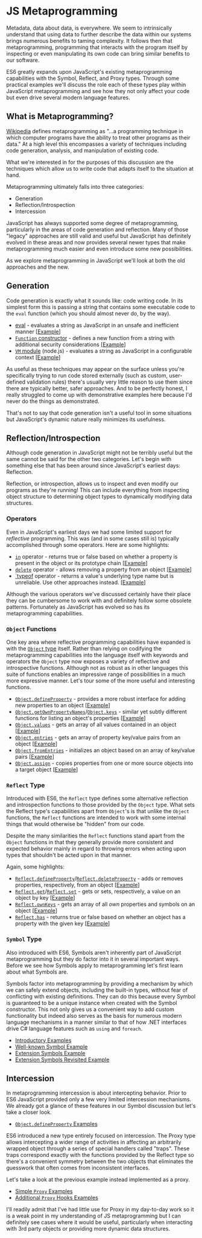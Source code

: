 # JS Metaprogramming

Metadata, data about data, is everywhere. We seem to intrinsically understand that using data to further describe the data within our systems brings numerous benefits to taming complexity. It follows then that metaprogramming, programming that interacts with the program itself by inspecting or even manipulating its own code can bring similar benefits to our software.

ES6 greatly expands upon JavaScript's existing metaprogramming capabilities with the Symbol, Reflect, and Proxy types. Through some practical examples we'll discuss the role each of these types play within JavaScript metaprogramming and see how they not only affect your code but even drive several modern language features.

## What is Metaprogramming?

[Wikipedia][1] defines metaprogramming as "...a programming technique in which computer programs have the ability to treat other programs as their data." At a high level this encompasses a variety of techniques including code generation, analysis, and manipulation of existing code.

What we're interested in for the purposes of this discussion are the techniques which allow us to write code that adapts itself to the situation at hand.

Metaprogramming ultimately falls into three categories:

* Generation
* Reflection/Introspection
* Intercession

JavaScript has always supported some degree of metaprogramming, particularly in the areas of code generation and reflection. Many of those "legacy" approaches are still valid and useful but JavaScript has definitely evolved in these areas and now provides several newer types that make metaprogramming much easier and even introduce some new possibilities.

As we explore metaprogramming in JavaScript we'll look at both the old approaches and the new.

## Generation

Code generation is exactly what it sounds like: code writing code. In its simplest form this is passing a string that contains some executable code to the `eval` function (which you should almost never do, by the way).

* [eval][3] - evaluates a string as JavaScript in an unsafe and inefficient manner [[Example][5]]
* [`Function` constructor][15] - defines a new function from a string with additional security considerations [[Example][6]]
* [`VM` module][16] (node.js) - evaluates a string as JavaScript in a configurable context [[Example][7]]

As useful as these techniques may appear on the surface unless you're specifically trying to run code stored externally (such as custom, user-defined validation rules) there's usually very little reason to use them since there are typically better, safer approaches. And to be perfectly honest, I really struggled to come up with demonstrative examples here because I'd never do the things as demonstrated.

That's not to say that code generation isn't a useful tool in some situations but JavaScript's dynamic nature really minimizes its usefulness.

## Reflection/Introspection

Although code generation in JavaScript might not be terribly useful but the same cannot be said for the other two categories. Let's begin with something else that has been around since JavaScript's earliest days: Reflection.

Reflection, or introspection, allows us to inspect and even modify our programs as they're running! This can include everything from inspecting object structure to determining object types to dynamically modifying data structures.

### Operators

Even in JavaScript's earliest days we had some limited support for _reflective_ programming. This was (and in some cases still is) typically accomplished through some operators. Here are some highlights:

* [`in`][9] operator - returns true or false based on whether a property is present in the object or its prototype chain [[Example][11]]
* [`delete`][4] operator - allows removing a property from an object [[Example][12]]
* [`typeof][10] operator - returns a value's underlying type name but is unreliable. Use other approaches instead. [[Example][13]]

Although the various operators we've discussed certainly have their place they can be cumbersome to work with and definitely follow some obsolete patterns. Fortunately as JavaScript has evolved so has its metaprogramming capabilities.

### `Object` Functions

One key area where reflective programming capabilities have expanded is with the [`Object` type][2] itself. Rather than relying on codifying the metaprogramming capabilities into the language itself with keywords and operators the `Object` type now exposes a variety of reflective and introspective functions. Although not as robust as in other languages this suite of functions enables an impressive range of possibilities in a much more expressive manner. Let's tour some of the more useful and interesting functions.

* [`Object.defineProperty`][17] - provides a more robust interface for adding new properties to an object [[Example][24]]
* [`Object.getOwnPropertyNames`][18]/[`Object.keys`][19] - similar yet subtly different functions for listing an object's properties [[Example][25]]
* [`Object.values`][20] - gets an array of all values contained in an object [[Example][26]]
* [`Object.entries`][21] - gets an array of property key/value pairs from an object [[Example][27]]
* [`Object.fromEntries`][22] - initializes an object based on an array of key/value pairs [[Example][28]]
* [`Object.assign`][23] - copies properties from one or more source objects into a target object [[Example][29]]

### `Reflect` Type

Introduced with ES6, the `Reflect` type defines some alternative reflection and introspection functions to those provided by the `Object` type. What sets the Reflect type's capabilities apart from `Object`'s is that unlike the `Object` functions, the `Reflect` functions are intended to work with some internal things that would otherwise be "hidden" from our code.

Despite the many similarities the `Reflect` functions stand apart from the `Object` functions in that they generally provide more consistent and expected behavior mainly in regard to throwing errors when acting upon types that shouldn't be acted upon in that manner.

Again, some highlights:

* [`Reflect.defineProperty`][14]/[`Reflect.deleteProperty`][30] - adds or removes properties, respectively, from an object [[Example][35]]
* [`Reflect.get`][31]/[`Reflect.set`][32] - gets or sets, respectively, a value on an object by key [[Example][36]]
* [`Reflect.ownKeys`][33] - gets an array of all _own_ properties and symbols on an object [[Example][37]]
* [`Reflect.has`][34] - returns true or false based on whether an object has a property with the given key [[Example][38]]

### `Symbol` Type

Also introduced with ES6, Symbols aren't inherently part of JavaScript metaprogramming but they do factor into it in several important ways. Before we see how Symbols apply to metaprogramming let's first learn about what Symbols are.

Symbols factor into metaprogramming by providing a mechanism by which we can safely extend objects, including the built-in types, without fear of conflicting with existing definitions. They can do this because every Symbol is guaranteed to be a unique instance when created with the Symbol constructor. This not only gives us a convenient way to add custom functionality but indeed also serves as the basis for numerous modern language mechanisms in a manner similar to that of how .NET interfaces drive C# language features such as `using` and `foreach`.

* [Introductory Examples][39]
* [Well-known Symbol Example][40]
* [Extension Symbols Example][41]
* [Extension Symbols Revisited Example][42]

## Intercession

In metaprogramming intercession is about intercepting behavior. Prior to ES6 JavaScript provided only a few very limited intercession mechanisms. We already got a glance of these features in our Symbol discussion but let's take a closer look.

* [`Object.defineProperty` Examples][43]

ES6 introduced a new type entirely focused on intercession. The Proxy type allows intercepting a wider range of activities in affecting an arbitrarily wrapped object through a series of special handlers called "traps". These traps correspond exactly with the functions provided by the Reflect type so there's a convenient symmetry between the two objects that eliminates the guesswork that often comes from inconsistent interfaces.

Let's take a look at the previous example instead implemented as a proxy.

* [Simple `Proxy` Examples][44]
* [Additional `Proxy` Hooks Examples][45]

I'll readily admit that I've had little use for Proxy in my day-to-day work so it is a weak point in my understanding of JS metaprogramming but I can definitely see cases where it would be useful, particularly when interacting with 3rd party objects or
providing more dynamic data structures.

<!-- References -->

[1]: https://en.wikipedia.org/wiki/Metaprogramming
[2]: https://developer.mozilla.org/en-US/docs/Web/JavaScript/Reference/Global_Objects/Object
[3]: https://developer.mozilla.org/en-US/docs/Web/JavaScript/Reference/Global_Objects/eval
[4]: https://developer.mozilla.org/en-US/docs/Web/JavaScript/Reference/Operators/delete
[5]: ./src/01-code-generation/01-eval.js
[6]: ./src/01-code-generation/02-function-constructor.js
[7]: ./src/01-code-generation/03-vm-module.js
[9]: https://developer.mozilla.org/en-US/docs/Web/JavaScript/Reference/Operators/in
[10]: https://developer.mozilla.org/en-US/docs/Web/JavaScript/Reference/Operators/typeof
[11]: ./src/02-reflection/01-in-operator.js
[12]: ./src/02-reflection/02-delete-operator.js
[13]: ./src/02-reflection/03-typeof-operator.js
[14]: https://developer.mozilla.org/en-US/docs/Web/JavaScript/Reference/Global_Objects/Reflect/defineProperty
[15]: https://developer.mozilla.org/en-US/docs/Web/JavaScript/Reference/Global_Objects/Function/Function
[16]: https://nodejs.org/api/vm.html
[17]: https://developer.mozilla.org/en-US/docs/Web/JavaScript/Reference/Global_Objects/Object/defineProperty
[18]: https://developer.mozilla.org/en-US/docs/Web/JavaScript/Reference/Global_Objects/Object/getOwnPropertyNames
[19]: https://developer.mozilla.org/en-US/docs/Web/JavaScript/Reference/Global_Objects/Object/keys
[20]: https://developer.mozilla.org/en-US/docs/Web/JavaScript/Reference/Global_Objects/Object/values
[21]: https://developer.mozilla.org/en-US/docs/Web/JavaScript/Reference/Global_Objects/Object/values
[22]: https://developer.mozilla.org/en-US/docs/Web/JavaScript/Reference/Global_Objects/Object/fromEntries
[23]: https://developer.mozilla.org/en-US/docs/Web/JavaScript/Reference/Global_Objects/Object/assign
[24]: ./src/02-reflection/04-object-define-property.js
[25]: ./src/02-reflection/05-object-get-properties.js
[26]: ./src/02-reflection/06-object-values.js
[27]: ./src/02-reflection/07-object-entries.js
[28]: ./src/02-reflection/08-object-fromEntries.js
[29]: ./src/02-reflection/09-object-assign.js
[30]: https://developer.mozilla.org/en-US/docs/Web/JavaScript/Reference/Global_Objects/Reflect/deleteProperty
[31]: https://developer.mozilla.org/en-US/docs/Web/JavaScript/Reference/Global_Objects/Reflect/get
[32]: https://developer.mozilla.org/en-US/docs/Web/JavaScript/Reference/Global_Objects/Reflect/set
[33]: https://developer.mozilla.org/en-US/docs/Web/JavaScript/Reference/Global_Objects/Reflect/ownKeys
[34]: https://developer.mozilla.org/en-US/docs/Web/JavaScript/Reference/Global_Objects/Reflect/has
[35]: ./src/02-reflection/10-reflect-define-delete-property.js
[36]: ./src/02-reflection/11-reflect-get-set.js
[37]: ./src/02-reflection/12-reflect-ownkeys.js
[38]: ./src/02-reflection/13-reflect-has.js
[39]: ./src/02-reflection/14-symbols-intro.js
[40]: ./src/02-reflection/15-symbols-well-known.js
[41]: ./src/02-reflection/16-symbols-extension.js
[42]: ./src/02-reflection/17-symbols-extension-revisit.js
[43]: ./src/03-intercession/01-object-define-property.js
[44]: ./src/03-intercession/02-proxy-simple.js
[45]: ./src/03-intercession/03-proxy-other-traps.js